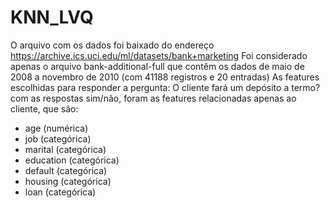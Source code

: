 # KNN_LVQ

O arquivo com os dados foi baixado do endereço https://archive.ics.uci.edu/ml/datasets/bank+marketing
Foi considerado apenas o arquivo bank-additional-full que contêm os dados de maio de 2008 a novembro de 2010 (com 41188 registros e 20 entradas)
As features escolhidas para responder a pergunta: O cliente fará um depósito a termo? com as respostas sim/não, foram as features relacionadas apenas ao cliente, que são:  
  * age (numérica)  
  * job (categórica)  
  * marital (categórica)  
  * education (categórica)  
  * default (categórica)  
  * housing (categórica)  
  * loan (categórica)  
